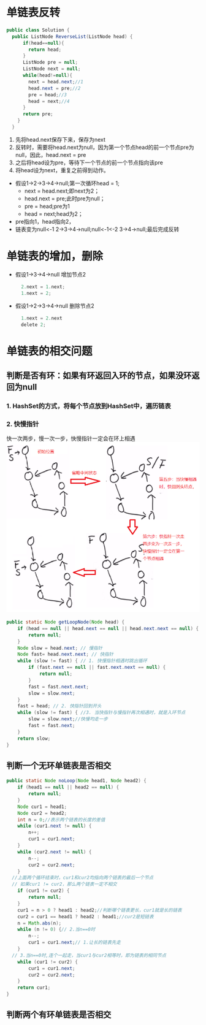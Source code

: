 # 单链表反转
```java
public class Solution {
  public ListNode ReverseList(ListNode head) {
      if(head==null){
        return head;
      }
      ListNode pre = null;
      ListNode next = null;
      while(head!=null){           
        next = head.next;//1
        head.next = pre;//2
        pre = head;//3
        head = next;//4
      }
      return pre;
    }
  }
```
1. 先将head.next保存下来，保存为next
2. 反转时，需要将head.next为null，因为第一个节点head的前一个节点pre为null，因此，head.next = pre
3. 之后将head设为pre，等待下一个节点的前一个节点指向该pre
4. 将head设为next，重复之前得到动作。
  - 假设1->2->3->4->null;第一次循环head = 1;
    - next = head.next;即next为2；
    - head.next = pre;此时pre为null；
    - pre = head;pre为1
    - head = next;head为2；
  - pre指向1，head指向2，
  - 链表变为null<-1 2->3->4->null;null<-1<-2 3->4->null;最后完成反转

# 单链表的增加，删除
- 假设1->3->4->null
增加节点2
  ```java
    2.next = 1.next;
    1.next = 2;
  ```
- 假设1->2->3->4->null
删除节点2
  ```java
    1.next = 2.next
    delete 2;
  ```
# 单链表的相交问题
## 判断是否有环：如果有环返回入环的节点，如果没环返回为null
### 1. HashSet的方式，将每个节点放到HashSet中，遍历链表
### 2. 快慢指针
快一次两步，慢一次一步，快慢指针一定会在环上相遇
![快慢指针](assets/markdown-img-paste-20181001133121546.png)
```java
public static Node getLoopNode(Node head) {
	if (head == null || head.next == null || head.next.next == null) {
		return null;
	}
	Node slow = head.next; // 慢指针
	Node fast= head.next.next; // 快指针
	while (slow != fast) { // 1. 快慢指针相遇时跳出循环
		if (fast.next == null || fast.next.next == null) {
			return null;
		}
		fast = fast.next.next;
		slow = slow.next;
	}
	fast = head; // 2. 快指针回到开头
	while (slow != fast) { //3. 当快指针与慢指针再次相遇时，就是入环节点
		slow = slow.next;//快慢均走一步
		fast = fast.next;
	}
	return slow;
}
```
## 判断一个无环单链表是否相交
```java
public static Node noLoop(Node head1, Node head2) {
	if (head1 == null || head2 == null) {
		return null;
	}
	Node cur1 = head1;
	Node cur2 = head2;
	int n = 0;//表示两个链表的长度的差值
	while (cur1.next != null) {
		n++;
		cur1 = cur1.next;
	}
	while (cur2.next != null) {
		n--;
		cur2 = cur2.next;
	}
  //上面两个循环结束时，cur1和cur2均指向两个链表的最后一个节点
  // 如果cur1 != cur2，那么两个链表一定不相交
	if (cur1 != cur2) {
		return null;
	}
	cur1 = n > 0 ? head1 : head2;//判断哪个链表更长，cur1就是长的链表
	cur2 = cur1 == head1 ? head2 : head1;//cur2是短链表
	n = Math.abs(n);
	while (n != 0) {// 2.当n==0时
		n--;
		cur1 = cur1.next;// 1.让长的链表先走
	}
  // 3.当n==0时,连个一起走，当cur1与cur2相等时，即为链表的相同节点
	while (cur1 != cur2) {
		cur1 = cur1.next;
		cur2 = cur2.next;
	}
	return cur1;
}
```
## 判断两个有环单链表是否相交
